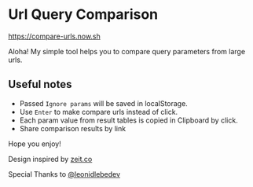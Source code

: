 # Url Query Comparison

https://compare-urls.now.sh

Aloha! My simple tool helps you to compare query parameters from large urls.

## Useful notes
* Passed `Ignore params` will be saved in localStorage.
* Use `Enter` to make compare urls instead of click.
* Each param value from result tables is copied in Clipboard by click.
* Share comparison results by link

Hope you enjoy!

Design inspired by [zeit.co](https://zeit.co/design)

Special Thanks to [@leonidlebedev](https://github.com/leonidlebedev)

